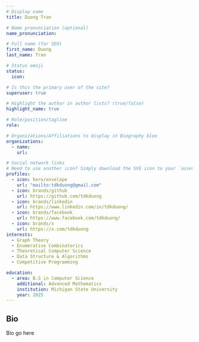 ```yaml
---
# Display name
title: Duong Tran

# Name pronunciation (optional)
name_pronunciation:

# Full name (for SEO)
first_name: Duong
last_name: Tran

# Status emoji
status:
  icon:

# Is this the primary user of the site?
superuser: true

# Highlight the author in author lists? (true/false)
highlight_name: true

# Role/position/tagline
role:

# Organizations/Affiliations to display in Biography blox
organizations:
  - name:
    url:

# Social network links
# Need to use another icon? Simply download the SVG icon to your `assets/media/icons/` folder.
profiles:
  - icon: hero/envelope
    url: "mailto:tdkduong@gmail.com"
  - icon: brands/github
    url: https://github.com/tdkduong
  - icon: brands/linkedin
    url: https://www.linkedin.com/in/tdkduong/
  - icon: brands/facebook
    url: https://www.facebook.com/tdkduong/
  - icon: brands/x
    url: https://x.com/tdkduong
interests:
  - Graph Theory
  - Enumerative Combinatorics
  - Theoretical Computer Science
  - Data Structure & Algorithms
  - Competitive Programming

education:
  - area: B.S in Computer Science
    additional: Advanced Mathematics
    institution: Michigan State University
    year: 2025
---
```


## Bio

Bio go here
